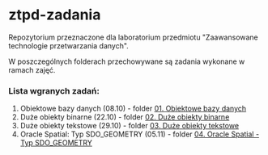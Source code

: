 # ztpd-zadania
Repozytorium przeznaczone dla laboratorium przedmiotu "Zaawansowane technologie przetwarzania danych".

W poszczególnych folderach przechowywane są zadania wykonane w ramach zajęć. 

### Lista wgranych zadań:
1.  Obiektowe bazy danych (08.10) - folder [01. Obiektowe bazy danych](./01.%20Obiektowe%20bazy%20danych)
2.  Duże obiekty binarne (22.10) - folder [02. Duże obiekty binarne](./02.%20Duże%20obiekty%20binarne)
3.  Duże obiekty tekstowe (29.10) - folder [03. Duże obiekty tekstowe](./03.%20Duże%20obiekty%20tekstowe)
4.  Oracle Spatial: Typ SDO_GEOMETRY (05.11) - folder [04. Oracle Spatial - Typ SDO_GEOMETRY](./04.%20Oracle%20Spatial%20-%20Typ%20SDO_GEOMETRY)
